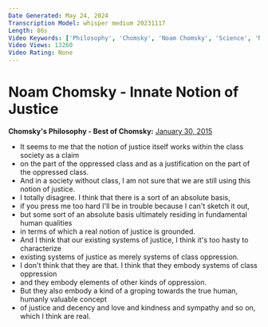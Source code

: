 ```yaml
---
Date Generated: May 24, 2024
Transcription Model: whisper medium 20231117
Length: 86s
Video Keywords: ['Philosophy', 'Chomsky', 'Noam Chomsky', 'Science', 'Neurophilosophy', 'Biology', 'Brain', 'Human nature', 'cognition', 'Philosophical', 'Genetics', 'Ethics', 'Morality', 'Moral', 'Hume']
Video Views: 13260
Video Rating: None
---
```


# Noam Chomsky - Innate Notion of Justice
**Chomsky's Philosophy - Best of Chomsky:** [January 30, 2015](https://www.youtube.com/watch?v=DCDcxapD9FI)
*  It seems to me that the notion of justice itself works within the class society as a claim
*  on the part of the oppressed class and as a justification on the part of the oppressed class.
*  And in a society without class, I am not sure that we are still using this notion of justice.
*  I totally disagree. I think that there is a sort of an absolute basis,
*  if you press me too hard I'll be in trouble because I can't sketch it out,
*  but some sort of an absolute basis ultimately residing in fundamental human qualities
*  in terms of which a real notion of justice is grounded.
*  And I think that our existing systems of justice, I think it's too hasty to characterize
*  existing systems of justice as merely systems of class oppression.
*  I don't think that they are that. I think that they embody systems of class oppression
*  and they embody elements of other kinds of oppression.
*  But they also embody a kind of a groping towards the true human, humanly valuable concept
*  of justice and decency and love and kindness and sympathy and so on, which I think are real.
